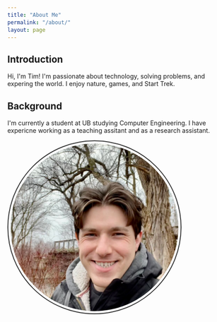 ```yaml
---
title: "About Me"
permalink: "/about/"
layout: page
---
```


## Introduction

Hi, I'm Tim! I'm passionate about technology, solving problems, and expering the world. I enjoy nature, games, and Start Trek.

## Background

I'm currently a student at UB studying Computer Engineering. I have expericne working as a teaching assitant and as a research assistant.

<style>
    .image-container {
        text-align: center; /* Center align the content */
    }
    .rounded-image {
        border-radius: 50%;
        border: 2px solid #333;
        padding: 5px;
        width: 380px;
        height: 380px;
        display: block;
        object-fit: cover;
    }
</style>


<div class="image-container">
    <img
        src="/assets/images/nautre.jpeg"
        class="rounded-image"
    />
</div>



